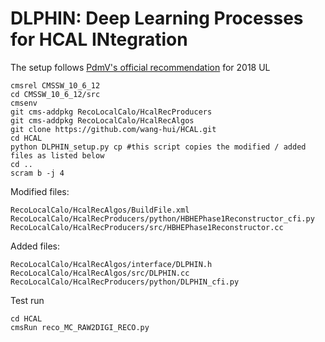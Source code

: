 # DLPHIN: Deep Learning Processes for HCAL INtegration

The setup follows
[PdmV's official recommendation](https://twiki.cern.ch/twiki/bin/view/CMS/PdmVLegacy2018Analysis?rev=1)
for 2018 UL

```
cmsrel CMSSW_10_6_12
cd CMSSW_10_6_12/src
cmsenv
git cms-addpkg RecoLocalCalo/HcalRecProducers
git cms-addpkg RecoLocalCalo/HcalRecAlgos
git clone https://github.com/wang-hui/HCAL.git
cd HCAL
python DLPHIN_setup.py cp #this script copies the modified / added files as listed below
cd ..
scram b -j 4
```

Modified files:
```
RecoLocalCalo/HcalRecAlgos/BuildFile.xml
RecoLocalCalo/HcalRecProducers/python/HBHEPhase1Reconstructor_cfi.py
RecoLocalCalo/HcalRecProducers/src/HBHEPhase1Reconstructor.cc
```

Added files:
```
RecoLocalCalo/HcalRecAlgos/interface/DLPHIN.h
RecoLocalCalo/HcalRecAlgos/src/DLPHIN.cc
RecoLocalCalo/HcalRecProducers/python/DLPHIN_cfi.py
```

Test run
```
cd HCAL
cmsRun reco_MC_RAW2DIGI_RECO.py
```
